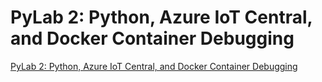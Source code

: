 # PyLab 2: Python, Azure IoT Central, and Docker Container Debugging

[PyLab 2: Python, Azure IoT Central, and Docker Container Debugging](https://gloveboxes.github.io/PyLab-1-Debugging-a-Python-Internet-of-Things-Application/)
